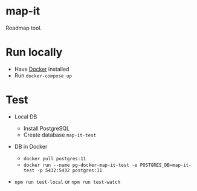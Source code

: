 # map-it
Roadmap tool.

# Run locally
- Have [Docker](https://docs.docker.com/install/) installed
- Run `docker-compose up`

# Test

- Local DB
  - Install PostgreSQL
  - Create database `map-it-test`
- DB in Docker
  - `docker pull postgres:11`
  - `docker run --name pg-docker-map-it-test -e POSTGRES_DB=map-it-test -p 5432:5432 postgres:11`

- `npm run test-local` or `npm run test-watch`
